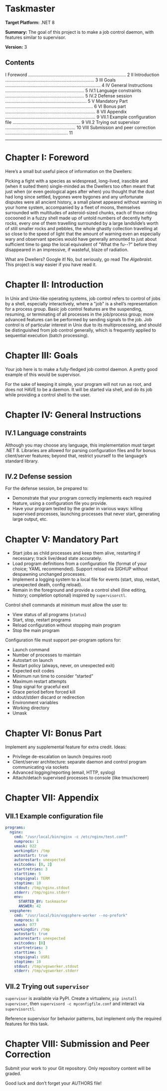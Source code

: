<!-- filepath: c:\Users\Tony\Taskmaster\.github\prompts\tasmaster.prompt.md -->
# Taskmaster

**Target Platform:** .NET 8

**Summary:** The goal of this project is to make a job control daemon, with features similar to supervisor.

**Version:** 3

## Contents
I Foreword .............................................................................. 2
II Introduction ....................................................................... 3
III Goals ............................................................................ 4
IV General Instructions ............................................................... 5
IV.1 Language constraints ............................................................... 5
IV.2 Defense session ................................................................. 5
V Mandatory Part ...................................................................... 6
VI Bonus part ........................................................................ 8
VII Appendix ........................................................................ 9
VII.1 Example configuration file ...................................................... 9
VII.2 Trying out supervisor ........................................................ 10
VIII Submission and peer correction .................................................. 11

---

# Chapter I: Foreword
Here’s a small but useful piece of information on the Dwellers:

Picking a fight with a species as widespread, long-lived, irascible and (when
it suited them) single-minded as the Dwellers too often meant that just when
(or even geological ages after when) you thought that the dust had long since
settled, bygones were bygones and any unfortunate disputes were all ancient
history, a small planet appeared without warning in your home system,
accompanied by a fleet of moons, themselves surrounded with multitudes of
asteroid-sized chunks, each of those riding cocooned in a fuzzy shell made up
of untold numbers of decently hefty rocks, every one of them travelling
surrounded by a large landslide’s worth of still smaller rocks and pebbles, the
whole ghastly collection travelling at so close to the speed of light that the
amount of warning even an especially wary and observant species would have
generally amounted to just about sufficient time to gasp the local equivalent
of "What the fu--?" before they disappeared in an impressive, if wasteful,
blaze of radiation.

What are Dwellers? Google it! No, but seriously, go read *The Algebraist*. This
project is way easier if you have read it.

# Chapter II: Introduction
In Unix and Unix-like operating systems, job control refers to control of jobs by a shell,
especially interactively, where a "job" is a shell’s representation for a process group. Basic
job control features are the suspending, resuming, or terminating of all processes in the
job/process group; more advanced features can be performed by sending signals to the
job. Job control is of particular interest in Unix due to its multiprocessing, and should
be distinguished from job control generally, which is frequently applied to sequential
execution (batch processing).

# Chapter III: Goals
Your job here is to make a fully-fledged job control daemon. A pretty good example of
this would be supervisor.

For the sake of keeping it simple, your program will not run as root, and does not
HAVE to be a daemon. It will be started via shell, and do its job while providing a
control shell to the user.

# Chapter IV: General Instructions

## IV.1 Language constraints
Although you may choose any language, this implementation must target .NET 8. Libraries
are allowed for parsing configuration files and for bonus client/server features; beyond
that, restrict yourself to the language’s standard library.

## IV.2 Defense session
For the defense session, be prepared to:
- Demonstrate that your program correctly implements each required feature, using a configuration file you provide.
- Have your program tested by the grader in various ways: killing supervised processes, launching processes that never start, generating large output, etc.

# Chapter V: Mandatory Part
- Start jobs as child processes and keep them alive, restarting if necessary; track live/dead state accurately.
- Load program definitions from a configuration file (format of your choice; YAML recommended). Support reload via SIGHUP without despawning unchanged processes.
- Implement a logging system to a local file for events (start, stop, restart, unexpected death, config reload).
- Remain in the foreground and provide a control shell (line editing, history; completion optional) inspired by `supervisorctl`.

Control shell commands at minimum must allow the user to:
- View status of all programs (`status`)
- Start, stop, restart programs
- Reload configuration without stopping main program
- Stop the main program

Configuration file must support per-program options for:
- Launch command
- Number of processes to maintain
- Autostart on launch
- Restart policy (always, never, on unexpected exit)
- Expected exit codes
- Minimum run time to consider “started”
- Maximum restart attempts
- Stop signal for graceful exit
- Grace period before forced kill
- stdout/stderr discard or redirection
- Environment variables
- Working directory
- Umask

# Chapter VI: Bonus Part
Implement any supplemental feature for extra credit. Ideas:
- Privilege de-escalation on launch (requires root)
- Client/server architecture: separate daemon and control program communicating via sockets
- Advanced logging/reporting (email, HTTP, syslog)
- Attach/detach supervised processes to console (like tmux/screen)

# Chapter VII: Appendix

## VII.1 Example configuration file
```yaml
programs:
  nginx:
    cmd: "/usr/local/bin/nginx -c /etc/nginx/test.conf"
    numprocs: 1
    umask: 022
    workingdir: /tmp
    autostart: true
    autorestart: unexpected
    exitcodes: [0, 2]
    startretries: 3
    starttime: 5
    stopsignal: TERM
    stoptime: 10
    stdout: /tmp/nginx.stdout
    stderr: /tmp/nginx.stderr
    env:
      STARTED_BY: taskmaster
      ANSWER: 42
  vogsphere:
    cmd: "/usr/local/bin/vogsphere-worker --no-prefork"
    numprocs: 8
    umask: 077
    workingdir: /tmp
    autostart: true
    autorestart: unexpected
    exitcodes: [0]
    startretries: 3
    starttime: 5
    stopsignal: USR1
    stoptime: 10
    stdout: /tmp/vgsworker.stdout
    stderr: /tmp/vgsworker.stderr
```

## VII.2 Trying out `supervisor`
`supervisor` is available via PyPI. Create a virtualenv, `pip install supervisor`, then
`supervisord -c myconfigfile.conf` and interact via `supervisorctl`.

Reference supervisor for behavior patterns, but implement only the required features for this task.

# Chapter VIII: Submission and Peer Correction
Submit your work to your Git repository. Only repository content will be graded.

Good luck and don’t forget your AUTHORS file!